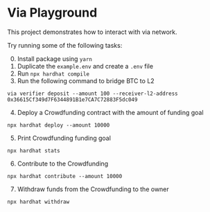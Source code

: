 # Via Playground

This project demonstrates how to interact with via network.

Try running some of the following tasks:

0. Install package using `yarn`
1. Duplicate the `example.env` and create a `.env` file
2. Run `npx hardhat compile`
3. Run the following command to bridge BTC to L2

```shell
via verifier deposit --amount 100 --receiver-l2-address 0x36615Cf349d7F6344891B1e7CA7C72883F5dc049
```

4. Deploy a Crowdfunding contract with the amount of funding goal

```shell
npx hardhat deploy --amount 10000
```

5. Print Crowdfunding funding goal

```shell
npx hardhat stats
```

6. Contribute to the Crowdfunding

```shell
npx hardhat contribute --amount 10000
```

7. Withdraw funds from the Crowdfunding to the owner

```shell
npx hardhat withdraw
```
